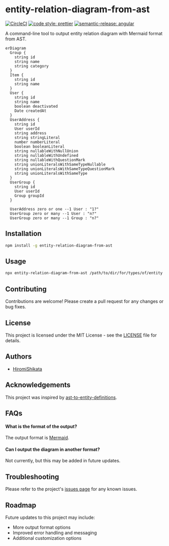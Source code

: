 # entity-relation-diagram-from-ast

[![CircleCI](https://dl.circleci.com/status-badge/img/gh/HiromiShikata/entity-relation-diagram-from-ast/tree/main.svg?style=svg)](https://dl.circleci.com/status-badge/redirect/gh/HiromiShikata/entity-relation-diagram-from-ast/tree/main)
[![code style: prettier](https://img.shields.io/badge/code_style-prettier-ff69b4.svg?style=flat-square)](https://github.com/prettier/prettier)
[![semantic-release: angular](https://img.shields.io/badge/semantic--release-angular-e10079?logo=semantic-release)](https://github.com/semantic-release/semantic-release)

A command-line tool to output entity relation diagram with Mermaid format from AST.

```mermaid
erDiagram
  Group {
    string id
    string name
    string category
  }
  Item {
    string id
    string name
  }
  User {
    string id
    string name
    boolean deactivated
    Date createdAt
  }
  UserAddress {
    string id
    User userId
    string address
    string stringLiteral
    number numberLiteral
    boolean booleanLiteral
    string nullableWithNullUnion
    string nullableWithUndefined
    string nullableWithQuestionMark
    string unionLiteralsWithSameTypeNullable
    string unionLiteralsWithSameTypeQuestionMark
    string unionLiteralsWithSameType
  }
  UserGroup {
    string id
    User userId
    Group groupId
  }

  UserAddress zero or one --1 User : "1?"
  UserGroup zero or many --1 User : "n?"
  UserGroup zero or many --1 Group : "n?"
```

## Installation

```bash
npm install -g entity-relation-diagram-from-ast
```

## Usage

```bash
npx entity-relation-diagram-from-ast /path/to/dir/for/types/of/entity
```

## Contributing

Contributions are welcome! Please create a pull request for any changes or bug fixes.

## License

This project is licensed under the MIT License - see the [LICENSE](LICENSE) file for details.

## Authors

- [HiromiShikata](https://github.com/HiromiShikata)

## Acknowledgements

This project was inspired by [ast-to-entity-definitions](https://github.com/pbojinov/ast-to-entity-definitions).

## FAQs

#### What is the format of the output?

The output format is [Mermaid](https://mermaid-js.github.io/mermaid/#/).

#### Can I output the diagram in another format?

Not currently, but this may be added in future updates.

## Troubleshooting

Please refer to the project's [issues page](https://github.com/HiromiShikata/entity-relation-diagram-from-ast/issues) for any known issues.

## Roadmap

Future updates to this project may include:

- More output format options
- Improved error handling and messaging
- Additional customization options
